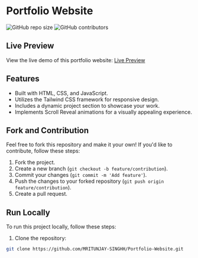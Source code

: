 # Portfolio Website

![GitHub repo size](https://img.shields.io/github/repo-size/MRITUNJAY-SINGHH/Portfolio-Website)
![GitHub contributors](https://img.shields.io/github/contributors/MRITUNJAY-SINGHH/Portfolio-Website)

## Live Preview

View the live demo of this portfolio website: [Live Preview](https://credit-finacial-a2d60c.netlify.app/)


## Features

- Built with HTML, CSS, and JavaScript.
- Utilizes the Tailwind CSS framework for responsive design.
- Includes a dynamic project section to showcase your work.
- Implements Scroll Reveal animations for a visually appealing experience.



## Fork and Contribution

Feel free to fork this repository and make it your own! If you'd like to contribute, follow these steps:

1. Fork the project.
2. Create a new branch (`git checkout -b feature/contribution`).
3. Commit your changes (`git commit -m 'Add feature'`).
4. Push the changes to your forked repository (`git push origin feature/contribution`).
5. Create a pull request.

## Run Locally

To run this project locally, follow these steps:

1. Clone the repository:

```bash
git clone https://github.com/MRITUNJAY-SINGHH/Portfolio-Website.git
